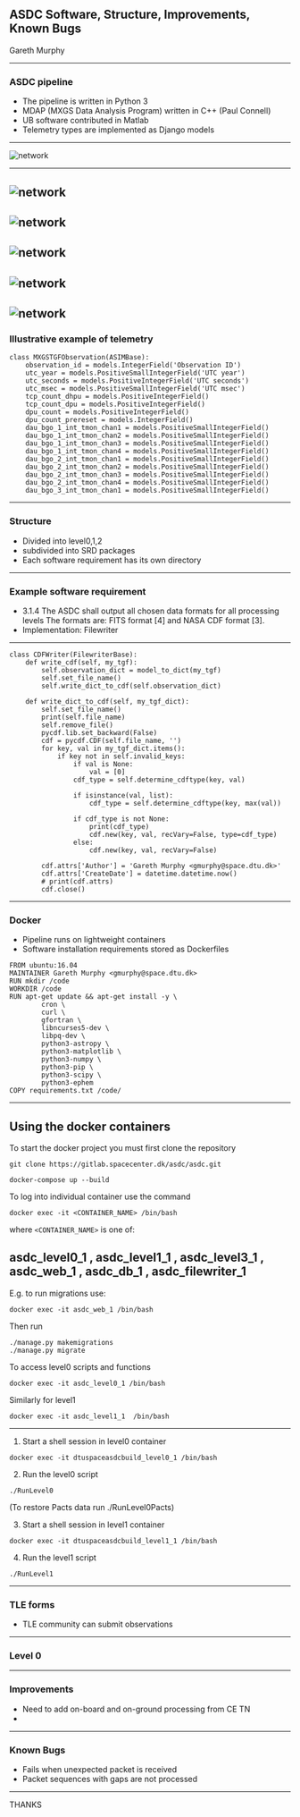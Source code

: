 
## ASDC Software, Structure, Improvements, Known Bugs
Gareth Murphy


---

### ASDC pipeline 
- The pipeline is written in Python 3
- MDAP (MXGS Data Analysis Program) written in C++ (Paul Connell)
- UB software contributed in Matlab
- Telemetry types are implemented as Django models


---
![network](assets/FlowOverview.jpg)

---
![network](assets/PipelineOverview.jpg)
---
![network](assets/WebAccessOverview.jpg)
---
![network](assets/level0.png)
---
![network](assets/level1.png)
---
![network](assets/level2.png)
---
### Illustrative example of telemetry

```
class MXGSTGFObservation(ASIMBase):
    observation_id = models.IntegerField('Observation ID')
    utc_year = models.PositiveSmallIntegerField('UTC year')
    utc_seconds = models.PositiveIntegerField('UTC seconds')
    utc_msec = models.PositiveSmallIntegerField('UTC msec')
    tcp_count_dhpu = models.PositiveIntegerField()
    tcp_count_dpu = models.PositiveIntegerField()
    dpu_count = models.PositiveIntegerField()
    dpu_count_prereset = models.IntegerField()
    dau_bgo_1_int_tmon_chan1 = models.PositiveSmallIntegerField()
    dau_bgo_1_int_tmon_chan2 = models.PositiveSmallIntegerField()
    dau_bgo_1_int_tmon_chan3 = models.PositiveSmallIntegerField()
    dau_bgo_1_int_tmon_chan4 = models.PositiveSmallIntegerField()
    dau_bgo_2_int_tmon_chan1 = models.PositiveSmallIntegerField()
    dau_bgo_2_int_tmon_chan2 = models.PositiveSmallIntegerField()
    dau_bgo_2_int_tmon_chan3 = models.PositiveSmallIntegerField()
    dau_bgo_2_int_tmon_chan4 = models.PositiveSmallIntegerField()
    dau_bgo_3_int_tmon_chan1 = models.PositiveSmallIntegerField()
```
---
### Structure

- Divided into level0,1,2
- subdivided into SRD packages
- Each software requirement has its own directory

---

### Example software requirement

- 3.1.4 The ASDC shall output all chosen data formats for all processing levels
The formats are: FITS format [4] and NASA CDF format [3].
-  Implementation: Filewriter

---
```
class CDFWriter(FilewriterBase):
    def write_cdf(self, my_tgf):
        self.observation_dict = model_to_dict(my_tgf)
        self.set_file_name()
        self.write_dict_to_cdf(self.observation_dict)

    def write_dict_to_cdf(self, my_tgf_dict):
        self.set_file_name()
        print(self.file_name)
        self.remove_file()
        pycdf.lib.set_backward(False)
        cdf = pycdf.CDF(self.file_name, '')
        for key, val in my_tgf_dict.items():
            if key not in self.invalid_keys:
                if val is None:
                    val = [0]
                cdf_type = self.determine_cdftype(key, val)

                if isinstance(val, list):
                    cdf_type = self.determine_cdftype(key, max(val))

                if cdf_type is not None:
                    print(cdf_type)
                    cdf.new(key, val, recVary=False, type=cdf_type)
                else:
                    cdf.new(key, val, recVary=False)

        cdf.attrs['Author'] = 'Gareth Murphy <gmurphy@space.dtu.dk>'
        cdf.attrs['CreateDate'] = datetime.datetime.now()
        # print(cdf.attrs)
        cdf.close()
```



---
### Docker 
- Pipeline runs on lightweight containers
- Software installation requirements stored as Dockerfiles


```
FROM ubuntu:16.04
MAINTAINER Gareth Murphy <gmurphy@space.dtu.dk>
RUN mkdir /code
WORKDIR /code
RUN apt-get update && apt-get install -y \
        cron \
        curl \
        gfortran \
        libncurses5-dev \
        libpq-dev \
        python3-astropy \
        python3-matplotlib \
        python3-numpy \
        python3-pip \
        python3-scipy \
        python3-ephem
COPY requirements.txt /code/
```

---
## Using the docker containers

To start the docker project you must first clone the repository

```
git clone https://gitlab.spacecenter.dk/asdc/asdc.git
```

```
docker-compose up --build
```

To log into individual container use the command 
```
docker exec -it <CONTAINER_NAME> /bin/bash 
```


where ```<CONTAINER_NAME>``` is one of:


asdc_level0_1 , asdc_level1_1 , asdc_level3_1 , asdc_web_1 , asdc_db_1 , asdc_filewriter_1
---
E.g. to run migrations use:

```
docker exec -it asdc_web_1 /bin/bash 
```

Then run

```
./manage.py makemigrations
./manage.py migrate
```

To access level0 scripts and functions
```
docker exec -it asdc_level0_1 /bin/bash 
 ```

Similarly for level1 
```
docker exec -it asdc_level1_1  /bin/bash 
```
---
1. Start a shell session in level0 container
```
docker exec -it dtuspaceasdcbuild_level0_1 /bin/bash
```

2. Run the level0 script
```
./RunLevel0
```
(To restore Pacts data run ./RunLevel0Pacts)

3. Start a shell session in level1 container
```
docker exec -it dtuspaceasdcbuild_level1_1 /bin/bash
```

4. Run the level1 script
```
./RunLevel1
```


---

### TLE forms

- TLE community can submit observations

---
### Level 0
 

---
### Improvements

- Need to add on-board and on-ground processing from CE TN
- 
---
### Known Bugs

- Fails when unexpected packet is received
- Packet sequences with gaps are not processed

---
THANKS
